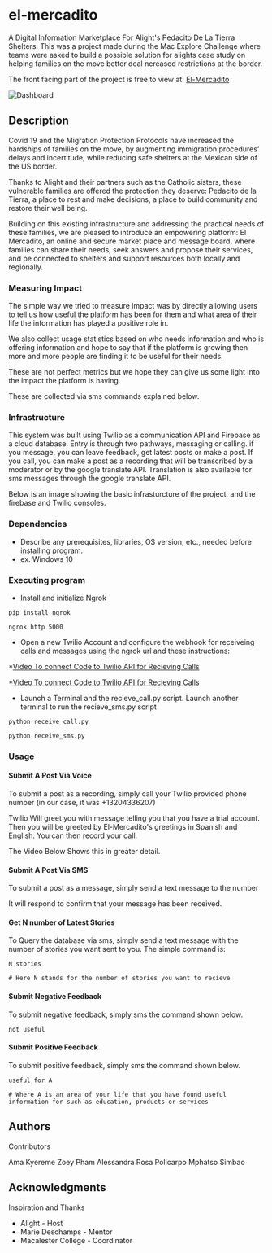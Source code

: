 # el-mercadito
A Digital Information Marketplace For Alight's Pedacito De La Tierra Shelters. This was a project made during the Mac Explore Challenge where teams were asked to build a possible solution for alights case study on helping families on the move better deal ncreased restrictions at the border.

The front facing part of the project is free to view at: [El-Mercadito](https://el-mercadito.glitch.me/)

![Dashboard](https://github.com/msimbao/el-mercadito/blob/master/screenshots/3.png)

## Description

Covid 19 and the Migration Protection Protocols have increased the hardships of families on the move, by augmenting immigration procedures’ delays and incertitude, while reducing safe shelters at the Mexican side of the US border.

Thanks to Alight and their partners such as the Catholic sisters, these vulnerable families are offered the protection they deserve: Pedacito de la Tierra, a place to rest and make decisions, a place to build community and restore their well being.

Building on this existing infrastructure and addressing the practical needs of these families, we are pleased to introduce an empowering platform: El Mercadito, an online and secure market place and message board, where families can share their needs, seek answers and propose their services, and be connected to shelters and support resources both locally and regionally.


### Measuring Impact

The simple way we tried to measure impact was by directly allowing users to tell us how useful the platform has been for them and what area of their life the information has played a positive role in.

We also collect usage statistics based on who needs information and who is offering information and hope to say that if the platform is growing then more and more people are finding it to be useful for their needs.

These are not perfect metrics but we hope they can give us some light into the impact the platform is having.

These are collected via sms commands explained below.

### Infrastructure

This system was built using Twilio as a communication API and Firebase as a cloud database. Entry is through two pathways, messaging or calling. if you message, you can leave feedback, get latest posts or make a post. If you call, you can make a post as a recording that will be transcribed by a moderator or by the google translate API. Translation is also available for sms messages through the google translate API. 

Below is an image showing the basic infrasturcture of the project, and the firebase and Twilio consoles.

### Dependencies

* Describe any prerequisites, libraries, OS version, etc., needed before installing program.
* ex. Windows 10

### Executing program

* Install and initialize Ngrok

```
pip install ngrok

ngrok http 5000
```

* Open a new Twilio Account and configure the webhook for receiveing calls and messages using the ngrok url and these instructions:

*[Video To connect Code to Twilio API for Recieving Calls](https://www.youtube.com/watch?v=-AChTCBoTUM)

*[Video To connect Code to Twilio API for Recieving Calls](https://www.youtube.com/watch?time_continue=102&v=cZeCz_QOoXw&feature=emb_title)

* Launch a Terminal and the recieve_call.py script. Launch another terminal to run the recieve_sms.py script

```
python receive_call.py

python receive_sms.py
```

### Usage

#### Submit A Post Via Voice

To submit a post as a recording, simply call your Twilio provided phone number (in our case, it was +13204336207)

Twilio Will greet you with message telling you that you have a trial account. Then you will be greeted by El-Mercadito's greetings in Spanish and English. You can then record your call. 

The Video Below Shows this in greater detail.

#### Submit A Post Via SMS

To submit a post as a message, simply send a text message to the number

It will respond to confirm that your message has been received.

#### Get N number of Latest Stories

To Query the database via sms, simply send a text message with the number of stories you want sent to you. The simple command is:

```
N stories

# Here N stands for the number of stories you want to recieve
```


#### Submit Negative Feedback

To submit negative feedback, simply sms the command shown below.

```
not useful

```

#### Submit Positive Feedback

To submit positive feedback, simply sms the command shown below.

```
useful for A

# Where A is an area of your life that you have found useful information for such as education, products or services 
```

## Authors

Contributors 

Ama Kyereme 
Zoey Pham
Alessandra Rosa Policarpo
Mphatso Simbao

## Acknowledgments

Inspiration and Thanks

* Alight - Host
* Marie Deschamps - Mentor
* Macalester College - Coordinator

